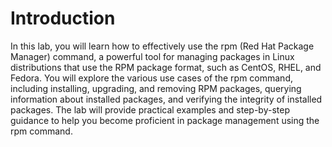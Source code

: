 # Introduction

In this lab, you will learn how to effectively use the rpm (Red Hat Package Manager) command, a powerful tool for managing packages in Linux distributions that use the RPM package format, such as CentOS, RHEL, and Fedora. You will explore the various use cases of the rpm command, including installing, upgrading, and removing RPM packages, querying information about installed packages, and verifying the integrity of installed packages. The lab will provide practical examples and step-by-step guidance to help you become proficient in package management using the rpm command.
